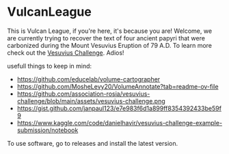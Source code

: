 # VulcanLeague

This is Vulcan League, if you're here, it's because you are!
Welcome, we are currently trying to recover the text of four ancient papyri that were carbonized during the Mount Vesuvius Eruption of 79 A.D.
To learn more check out the [Vesuvius Challenge](https://scrollprize.org/).
Adios!

usefull things to keep in mind:
- https://github.com/educelab/volume-cartographer
- https://github.com/MosheLevy20/VolumeAnnotate?tab=readme-ov-file
- https://github.com/association-rosia/vesuvius-challenge/blob/main/assets/vesuvius-challenge.png
- https://gist.github.com/janpaul123/e7e983f6d1a899ff8354392433be59f9
- https://www.kaggle.com/code/danielhavir/vesuvius-challenge-example-submission/notebook

To use software, go to releases and install the latest version.
